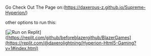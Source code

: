 Go Check Out The Page on:(https://daxerous-z.github.io/Supreme-Hyperion/)

other options to run this:

[![Run on Replit](https://raw.githubusercontent.com/BinBashBanana/deploy-buttons/master/buttons/remade/replit.svg)]([https://replit.com/github/beforeblazergithub/BlazerGames](https://replit.com/@daxerolightning/Hyperion-Html5-Gaming?v=1#index.html)
<br>



